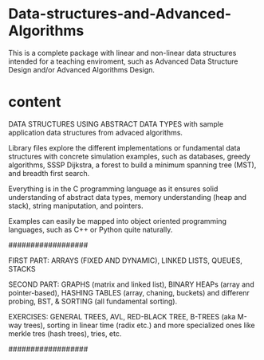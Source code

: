 # Data-structures-and-Advanced-Algorithms
This is a complete package with linear and non-linear data structures 
intended for a teaching enviroment, such as Advanced Data Structure Design and/or Advanced Algorithms Design.

# content
DATA STRUCTURES USING ABSTRACT DATA TYPES with sample application data structures from advaced algorithms.

Library files explore the different implementations or fundamental data structures with concrete simulation examples, such as
databases, greedy algorithms, SSSP Dijkstra, a forest to build a minimum spanning tree (MST), and breadth first search.

Everything is in the C programming language as it ensures solid understanding of abstract data types,
memory understanding (heap and stack), string maniputation, and pointers. 

Examples can easily be mapped into object oriented programming languages, such as  C++ or Python quite naturally.

##################

FIRST PART: ARRAYS (FIXED AND DYNAMIC), LINKED LISTS, QUEUES, STACKS

SECOND PART: GRAPHS (matrix and linked list), BINARY HEAPs (array and pointer-based), HASHING TABLES (array, chaning, buckets) and differenr probing, BST, & SORTING (all fundamental sorting).

EXERCISES: GENERAL TREES, AVL, RED-BLACK TREE, B-TREES (aka M-way trees), sorting in linear time (radix etc.) and more specialized ones like merkle tres (hash trees), tries, etc. 

##################



